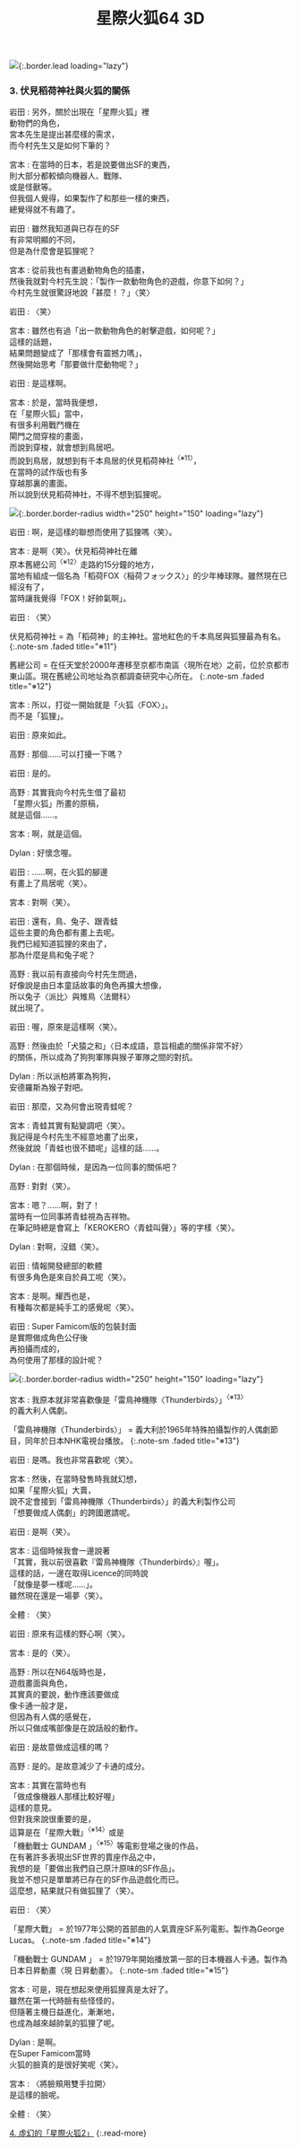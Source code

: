 ﻿---
layout: page
title: 星際火狐64 3D
description: >
  星際火狐64 3D
hide_description: ture
---

![](/interviews/cht-hk/3ds/starfox64_3d/vol1/img/mainvisual1_tw.jpg){:.border.lead loading="lazy"}

### 3. 伏見稻荷神社與火狐的關係

岩田
: 另外，關於出現在「星際火狐」裡<br>動物們的角色，<br>宮本先生是提出甚麼樣的需求，<br>而今村先生又是如何下筆的？

宮本
: 在當時的日本，若是說要做出SF的東西，<br>則大部分都較傾向機器人、戰隊、<br>或是怪獸等。<br>但我個人覺得，如果製作了和那些一樣的東西，<br>總覺得就不有趣了。

岩田
: 雖然我知道與已存在的SF<br>有非常明顯的不同，<br>但是為什麼會是狐狸呢？

宮本
: 從前我也有畫過動物角色的插畫，<br>然後我就對今村先生說：「製作一款動物角色的遊戲，你意下如何？」<br>今村先生就很驚訝地說「甚麼！？」〈笑〉

岩田
: 〈笑〉

宮本
: 雖然也有過「出一款動物角色的射擊遊戲，如何呢？」<br>這樣的話題，<br>結果問題變成了「那樣會有震撼力嗎」，<br>然後開始思考「那要做什麼動物呢？」

岩田
: 是這樣啊。

宮本
: 於是，當時我便想，<br>在「星際火狐」當中，<br>有很多利用戰鬥機在<br>閘門之間穿梭的畫面，<br>而說到穿梭，就會想到鳥居吧。<br>而說到鳥居，就想到有千本鳥居的伏見稻荷神社<sup>〈※11〉</sup>，<br>在當時的試作版也有多<br>穿越那裏的畫面。<br>所以說到伏見稻荷神社，不得不想到狐狸呢。

![](/interviews/cht-hk/3ds/starfox64_3d/vol1/img/photo6.jpg){:.border.border-radius width="250" height="150" loading="lazy"}

岩田
: 啊，是這樣的聯想而使用了狐狸嗎〈笑〉。

宮本
: 是啊〈笑〉。伏見稻荷神社在離<br>原本舊總公司<sup>〈※12〉</sup>走路約15分鐘的地方，<br>當地有組成一個名為「稻荷FOX〈稲荷フォックス〉」的少年棒球隊。雖然現在已經沒有了，<br>當時讓我覺得「FOX！好帥氣啊」。

岩田
: 〈笑〉

伏見稻荷神社 = 為「稻荷神」的主神社。當地紅色的千本鳥居與狐狸最為有名。
{:.note-sm .faded title="※11"}

舊總公司 = 在任天堂於2000年遷移至京都市南區〈現所在地〉之前，位於京都市東山區。現在舊總公司地址為京都調查研究中心所在。
{:.note-sm .faded title="※12"}

宮本
: 所以，打從一開始就是「火狐〈FOX〉」。<br>而不是「狐狸」。

岩田
: 原來如此。

高野
: 那個……可以打擾一下嗎？

岩田
: 是的。

高野
: 其實我向今村先生借了最初<br>「星際火狐」所畫的原稿，<br>就是這個……。

宮本
: 啊，就是這個。

Dylan
: 好懷念喔。

岩田
: ……啊，在火狐的腳邊<br>有畫上了鳥居呢〈笑〉。

宮本
: 對啊〈笑〉。

岩田
: 還有，鳥、兔子、跟青蛙<br>這些主要的角色都有畫上去呢。<br>我們已經知道狐狸的來由了，<br>那為什麼是鳥和兔子呢？

高野
: 我以前有直接向今村先生問過，<br>好像說是由日本童話故事的角色再擴大想像，<br>所以兔子〈派比〉與雉鳥〈法爾科〉<br>就出現了。

岩田
: 喔，原來是這樣啊〈笑〉。

高野
: 然後由於「犬猿之和」〈日本成語，意旨相處的關係非常不好〉<br>的關係，所以成為了狗狗軍隊與猴子軍隊之間的對抗。

Dylan
: 所以派柏將軍為狗狗，<br>安德羅斯為猴子對吧。

岩田
: 那麼，又為何會出現青蛙呢？

宮本
: 青蛙其實有點變調吧〈笑〉。<br>我記得是今村先生不經意地畫了出來，<br>然後就說「青蛙也很不錯呢」這樣的話……。

Dylan
: 在那個時候，是因為一位同事的關係吧？

高野
: 對對〈笑〉。

宮本
: 嗯？……啊，對了！<br>當時有一位同事將青蛙視為吉祥物。<br>在筆記時總是會寫上「KEROKERO〈青蛙叫聲〉」等的字樣〈笑〉。

Dylan
: 對啊，沒錯〈笑〉。

岩田
: 情報開發總部的軟體<br>有很多角色是來自於員工呢〈笑〉。

宮本
: 是啊。耀西也是，<br>有種每次都是純手工的感覺呢〈笑〉。

岩田
: Super Famicom版的包裝封面<br>是實際做成角色公仔後<br>再拍攝而成的，<br>為何使用了那樣的設計呢？

![](/interviews/cht-hk/3ds/starfox64_3d/vol1/img/photo7.jpg){:.border.border-radius width="250" height="150" loading="lazy"}

宮本
: 我原本就非常喜歡像是「雷鳥神機隊〈Thunderbirds〉」<sup>〈※13〉</sup><br>的義大利人偶劇。

 「雷鳥神機隊〈Thunderbirds〉」 = 義大利於1965年特殊拍攝製作的人偶劇節目，同年於日本NHK電視台播放。
{:.note-sm .faded title="※13"}

岩田
: 是嗎。我也非常喜歡呢〈笑〉。

宮本
: 然後，在當時發售時我就幻想，<br>如果「星際火狐」大賣，<br>說不定會接到「雷鳥神機隊〈Thunderbirds〉」的義大利製作公司<br>「想要做成人偶劇」的跨國邀請呢。

岩田
: 是啊〈笑〉。

宮本
: 這個時候我會一邊說著<br>「其實，我以前很喜歡『雷鳥神機隊〈Thunderbirds〉』喔」。<br>這樣的話，一邊在取得Licence的同時說<br>「就像是夢一樣呢……」。<br>雖然現在還是一場夢〈笑〉。

全體
: 〈笑〉

岩田
: 原來有這樣的野心啊〈笑〉。

宮本
: 是的〈笑〉。

高野
: 所以在N64版時也是，<br>遊戲畫面與角色，<br>其實真的要說，動作應該要做成<br>像卡通一般才是，<br>但因為有人偶的感覺在，<br>所以只做成嘴部像是在說話般的動作。

岩田
: 是故意做成這樣的嗎？

高野
: 是的。是故意減少了卡通的成分。

宮本
: 其實在當時也有<br>「做成像機器人那樣比較好喔」<br>這樣的意見。<br>但對我來說很重要的是，<br>這算是在「星際大戰」<sup>〈※14〉</sup>或是<br>「機動戰士 GUNDAM 」<sup>〈※15〉</sup>等電影登場之後的作品，<br>在有著許多表現出SF世界的賣座作品之中，<br>我想的是「要做出我們自己原汁原味的SF作品」。<br>我並不想只是單單將已存在的SF作品遊戲化而已。<br>這麼想，結果就只有做狐狸了〈笑〉。

岩田
: 〈笑〉

 「星際大戰」 = 於1977年公開的首部曲的人氣賣座SF系列電影。製作為George Lucas。
{:.note-sm .faded title="※14"}

 「機動戰士 GUNDAM 」 = 於1979年開始播放第一部的日本機器人卡通。製作為日本日昇動畫〈現  日昇動畫〉。
{:.note-sm .faded title="※15"}

宮本
: 可是，現在想起來使用狐狸真是太好了。<br>雖然在第一代時臉有些怪怪的，<br>但隨著主機日益進化，漸漸地，<br>也成為越來越帥氣的狐狸了呢。

Dylan
: 是啊。<br>在Super Famicom當時<br>火狐的臉真的是很好笑呢〈笑〉。

宮本
: 〈將臉頰用雙手拉開〉<br>是這樣的臉呢。

全體
: 〈笑〉

[4. 虛幻的「星際火狐2」](4.md)
{:.read-more}

